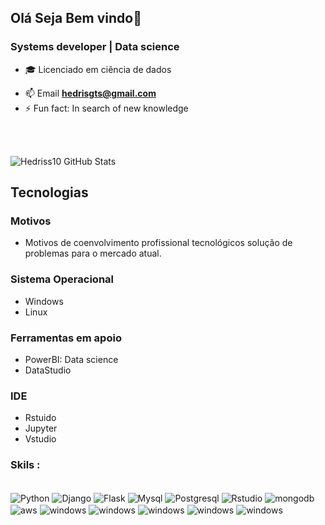 ## Olá Seja Bem vindo🧪


### Systems developer |  Data science 
- 🎓 Licenciado em ciência de dados 
<!-- 🌱 I’m currently learning **Data Structures and Algorithms.**
- 🌱 I’m currently learning everything 🤣-->
<!--- 👯 I’m looking to collaborate with other content creators
- 🥅 2021 Goals: Contribute more to **Open Source projects**
- 💻 I’m currently learning Front end development at Spotknack mission 2021.-->
- 📫 Email  **hedrisgts@gmail.com**
- ⚡ Fun fact: In search of new knowledge


<br><br/>

![Hedriss10 GitHub Stats](https://github-readme-stats.vercel.app/api?username=Hedriss10&show_icons=true&theme=dracula)

## Tecnologias 

### Motivos
- Motivos de coenvolvimento profissional tecnológicos solução de problemas para o mercado atual.

### Sistema Operacional 
 - Windows 
 - Linux

### Ferramentas em apoio
- PowerBI: Data science
- DataStudio


### IDE 
- Rstuido
- Jupyter
- Vstudio


### Skils :
<div style="display: inline_block"><br/>
<img  align="center" alt="Python" src="https://img.shields.io/badge/Python-3776AB?style=for-the-badge&logo=python&logoColor=yellow"/> 
<img align="center" alt="Django" src="https://img.shields.io/badge/Django-092E20?style=for-the-badge&logo=django&logoColor=white"/>
<img  align="center" alt="Flask" src="https://img.shields.io/badge/Flask-000000?style=for-the-badge&logo=flask&logoColor=white/"> 
<img  align="center" alt="Mysql" src="https://img.shields.io/badge/MySQL-00000F?style=for-the-badge&logo=mysql&logoColor=white"> 
<img  align="center" alt="Postgresql" src="https://img.shields.io/badge/PostgreSQL-316192?style=for-the-badge&logo=postgresql&logoColor=white"> 
<img  align="center" alt="Rstudio" src="https://img.shields.io/badge/R-276DC3?style=for-the-badge&logo=r&logoColor=white"> 
<img  align="center" alt="mongodb" src="https://img.shields.io/badge/MongoDB-4EA94B?style=for-the-badge&logo=mongodb&logoColor=white"> 
<img  align="center" alt="aws" src="https://img.shields.io/badge/Amazon_AWS-232F3E?style=for-the-badge&logo=amazon-aws&logoColor=white"> 
<img  align="center" alt="windows" src="https://img.shields.io/badge/Windows-0078D6?style=for-the-badge&logo=windows&logoColor=white">
<img  align="center" alt="windows" src="https://img.shields.io/badge/Bootstrap-563D7C?style=for-the-badge&logo=bootstrap&logoColor=white">
<img  align="center" alt="windows" src="https://img.shields.io/badge/Oracle-F80000?style=for-the-badge&logo=Oracle&logoColor=white">
<img  align="center" alt="windows" src="https://img.shields.io/badge/Visual_Studio-5C2D91?style=for-the-badge&logo=visual%20studio&logoColor=white">
<img  align="center" alt="windows" src="https://img.shields.io/badge/RStudio-75AADB?style=for-the-badge&logo=RStudio&logoColor=white">
</div>

<br>
